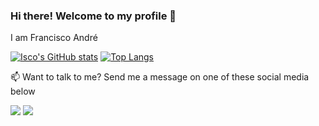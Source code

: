 ### Hi there! Welcome to my profile 👋
<p align="left">
  I am Francisco André
</p>

<!--
**Isco170/Isco170** is a ✨ _special_ ✨ repository because its `README.md` (this file) appears on your GitHub profile.-->

[![Isco's GitHub stats](https://github-readme-stats.vercel.app/api?username=Isco170&count_private=true&theme=tokyonight&showicons=true)](https://github.com/Isco170/Isco170)
[![Top Langs](https://github-readme-stats.vercel.app/api/top-langs/?username=Isco170&layout=compact&langs_count=10&theme=tokyonight)](https://github.com/Isco170/Isco170)

<p align="left">
📫  Want to talk to me? Send me a message on one of these social media below
</p>

<p align="left">
<a href="mailto:franciscodamana@gmail.com" alt="Gmail">
<img src="https://img.shields.io/badge/-franciscodamana@gmail.com-e34c41?style=flat-square&labelColor=e34c41&logo=gmail&logoColor=white" /></a>
  
<a href="https://www.linkedin.com/in/francisco-andré-201687206">
<img src="https://img.shields.io/badge/Francisco André-blue?style=flat-square&logo=linkedin&labelColor=blue" /></a>
 </p
 
<!--
- 🔭 I’m currently working on ...
 ...
- 👯 I’m looking to collaborate on ...
- 🤔 I’m looking for help with ...
- 💬 Ask me about ...
- 📫 How to reach me: ...
- 😄 Pronouns: ...
- ⚡ Fun fact: ...
-->
